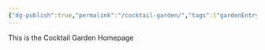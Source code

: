 ```yaml
---
{"dg-publish":true,"permalink":"/cocktail-garden/","tags":["gardenEntry"]}
---
```


This is the Cocktail Garden Homepage